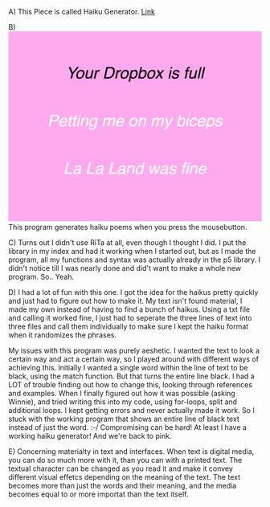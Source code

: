 A) This Piece is called Haiku Generator. 
[Link](https://emmaottilie.github.io/Exercises/miniex5/)

B) ![ScreenShot](https://github.com/EmmaOttilie/Exercises/blob/gh-pages/miniex5/4.png)
This program generates haiku poems when you press the mousebutton. 

C) Turns out I didn't use RiTa at all, even though I thought I did.
I put the library in my index and had it working when I started out, but as I made the program, all my functions and syntax was actually already in the p5 library. I didn't notice till I was nearly done and did't want to make a whole new program. So.. Yeah. 

D) I had a lot of fun with this one. I got the idea for the haikus pretty quickly and just had to figure out how to make it. My text isn't found material, I made my own instead of having to find a bunch of haikus. Using a txt file and calling it worked fine, I just had to seperate the three lines of text into three files and call them individually to make sure I kept the haiku format when it randomizes the phrases. 

My issues with this program was purely aeshetic. I wanted the text to look a certain way and act a certain way, so I played around with different ways of achieving this. Initially I wanted a single word within the line of text to be black, using the match function. But that turns the entire line black. I had a LOT of trouble finding out how to change this, looking through references and examples. When I finally figured out how it was possible (asking Winnie), and tried writing this into my code, using for-loops, split and additional loops. I kept getting errors and never actually made it work. So I stuck with the working program that shows an entire line of black text instead of just the word. :-/ Compromising can be hard!
At least I have a working haiku generator! And we're back to pink. 

E) Concerning materialty in text and interfaces. When text is digital media, you can do so much more with it, than you can with a printed text. The textual character can be changed as you read it and make it convey different visual effetcs depending on the meaning of the text. The text becomes more than just the words and their meaning, and the media becomes equal to or more importat than the text itself. 

 
